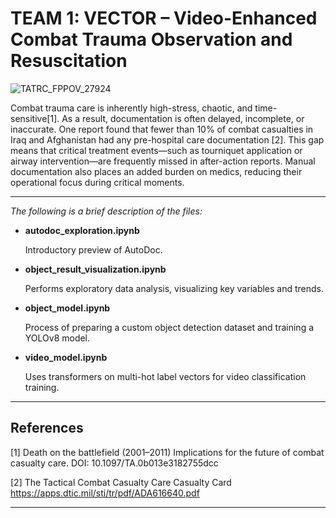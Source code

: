 # TEAM 1: VECTOR – Video-Enhanced Combat Trauma Observation and Resuscitation
![TATRC_FPPOV_27924](https://github.com/user-attachments/assets/562c1e0b-4f7d-482c-916a-79236992b124)

Combat trauma care is inherently high-stress, chaotic, and time-sensitive[1]. As a result, documentation is often delayed, incomplete, or inaccurate. One report found that fewer than 10% of combat casualties in Iraq and Afghanistan had any pre-hospital care documentation [2]. This gap means that critical treatment events—such as tourniquet application or airway intervention—are frequently missed in after-action reports. Manual documentation also places an added burden on medics, reducing their operational focus during critical moments.

---
*The following is a brief description of the files:*

- **autodoc_exploration.ipynb**
  
  Introductory preview of AutoDoc. 

- **object_result_visualization.ipynb**
  
  Performs exploratory data analysis, visualizing key variables and trends. 

- **object_model.ipynb**
  
  Process of preparing a custom object detection dataset and training a YOLOv8 model.

- **video_model.ipynb**
  
  Uses transformers on multi-hot label vectors for video classification training.
---


## References

[1] Death on the battlefield (2001–2011) Implications for the future of combat casualty care. DOI: 10.1097/TA.0b013e3182755dcc

[2] The Tactical Combat Casualty Care Casualty Card https://apps.dtic.mil/sti/tr/pdf/ADA616640.pdf

---
